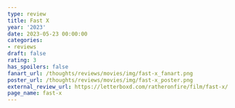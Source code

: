 ```yaml
---
type: review
title: Fast X
year: '2023'
date: 2023-05-23 00:00:00
categories:
- reviews
draft: false
rating: 3
has_spoilers: false
fanart_url: /thoughts/reviews/movies/img/fast-x_fanart.png
poster_url: /thoughts/reviews/movies/img/fast-x_poster.png
external_review_url: https://letterboxd.com/ratheronfire/film/fast-x/
page_name: fast-x
---
```


